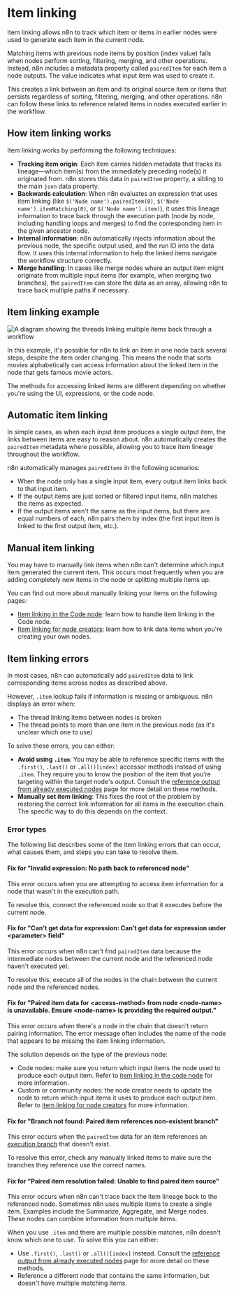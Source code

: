 # Item linking

Item linking allows n8n to track which item or items in earlier nodes were used to generate each item in the current node.

Matching items with previous node items by position (index value) fails when nodes perform sorting, filtering, merging, and other operations. Instead, n8n includes a metadata property called `pairedItem` for each item a node outputs. The value indicates what input item was used to create it.

This creates a link between an item and its original source item or items that persists regardless of sorting, filtering, merging, and other operations.  n8n can follow these links to reference related items in nodes executed earlier in the workflow.

## How item linking works

Item linking works by performing the following techniques:

* **Tracking item origin**: Each item carries hidden metadata that tracks its lineage—which item(s) from the immediately preceding node(s) it originated from. n8n stores this data in `pairedItem` property, a sibling to the main `json` data property.
* **Backwards calculation**: When n8n evaluates an expression that uses item linking (like `$('Node name').pairedItem(0)`, `$('Node name').itemMatching(0)`, or `$('Node name').item)`), it uses this lineage information to trace back through the execution path (node by node, including handling loops and merges) to find the corresponding item in the given ancestor node.
* **Internal information**: n8n automatically injects information about the previous node, the specific output used, and the run ID into the data flow. It uses this internal information to help the linked items navigate the workflow structure correctly.
* **Merge handling**: In cases like merge nodes where an output item might originate from multiple input items (for example, when merging two branches), the `pairedItem` can store the data as an array, allowing n8n to trace back multiple paths if necessary.

## Item linking example 

![A diagram showing the threads linking multiple items back through a workflow](/_images/data/data-mapping/data-item-linking/item-linking-multiple-lines.png)

In this example, it's possible for n8n to link an item in one node back several steps, despite the item order changing. This means the node that sorts movies alphabetically can access information about the linked item in the node that gets famous movie actors.

The methods for accessing linked items are different depending on whether you're using the UI, expressions, or the code node.

## Automatic item linking

In simple cases, as when each input item produces a single output item, the links between items are easy to reason about. n8n automatically creates the `pairedItem` metadata where possible, allowing you to trace item lineage throughout the workflow.

n8n automatically manages `pairedItems` in the following scenarios:

* When the node only has a single input item, every output item links back to that input item.
* If the output items are just sorted or filtered input items, n8n matches the items as expected.
* If the output items aren't the same as the input items, but there are equal numbers of each, n8n pairs them by index (the first input item is linked to the first output item, etc.).

## Manual item linking

You may have to manually link items when n8n can't determine which input item generated the current item. This occurs most frequently when you are adding completely new items in the node or splitting multiple items up.

You can find out more about manually linking your items on the following pages:

* [Item linking in the Code node](/integrations/builtin/core-nodes/n8n-nodes-base.code/item-linking-code-node.md): learn how to handle item linking in the Code node.
* [Item linking for node creators](/integrations/creating-nodes/build/reference/paired-items.md): learn how to link data items when you're creating your own nodes.

## Item linking errors

In most cases, n8n can automatically add `pairedItem` data to link corresponding items across nodes as described above.

However, `.item` lookup fails if information is missing or ambiguous. n8n displays an error when:

* The thread linking items between nodes is broken
* The thread points to more than one item in the previous node (as it's unclear which one to use)

To solve these errors, you can either:

* **Avoid using `.item`**: You may be able to reference specific items with the `.first()`, `.last()` or `.all()[index]` accessor methods instead of using `.item`. They require you to know the position of the item that you’re targeting within the target node's output. Consult the [reference output from already executed nodes](/data/referencing-data/output-other-nodes.md) page for more detail on these methods.
* **Manually set item linking**: This fixes the root of the problem by restoring the correct link information for all items in the execution chain. The specific way to do this depends on the context.

### Error types

The following list describes some of the item linking errors that can occur, what causes them, and steps you can take to resolve them.

#### Fix for "Invalid expression: No path back to referenced node"

This error occurs when you are attempting to access item information for a node that wasn't in the execution path.

To resolve this, connect the referenced node so that it executes before the current node.

#### Fix for "Can't get data for expression: Can’t get data for expression under &lt;parameter&gt; field"

This error occurs when n8n can't find `pairedItem` data because the intermediate nodes between the current node and the referenced node haven't executed yet.

To resolve this, execute all of the nodes in the chain between the current node and the referenced nodes.

#### Fix for "Paired item data for &lt;access-method&gt; from node &lt;node-name&gt; is unavailable. Ensure &lt;node-name&gt; is providing the required output."

This error occurs when there's a node in the chain that doesn't return pairing information. The error message often includes the name of the node that appears to be missing the item linking information.

The solution depends on the type of the previous node:

- Code nodes: make sure you return which input items the node used to produce each output item. Refer to [item linking in the code node](/integrations/builtin/core-nodes/n8n-nodes-base.code/item-linking-code-node.md) for more information.
- Custom or community nodes: the node creator needs to update the node to return which input items it uses to produce each output item. Refer to [item linking for node creators](/integrations/creating-nodes/build/reference/paired-items.md) for more information.

#### Fix for "Branch not found: Paired item references non-existent branch"

This error occurs when the `pairedItem` data for an item references an [execution branch](/flow-logic/index.md) that doesn't exist.

To resolve this error, check any manually linked items to make sure the branches they reference use the correct names.

#### Fix for "Paired item resolution failed: Unable to find paired item source"

This error occurs when n8n can't trace back the item lineage back to the referenced node.  Sometimes n8n uses multiple items to create a single item. Examples include the Summarize, Aggregate, and Merge nodes. These nodes can combine information from multiple items.

When you use `.item` and there are multiple possible matches, n8n doesn't know which one to use. To solve this you can either:

- Use `.first()`, `.last()` or `.all()[index]` instead. Consult the [reference output from already executed nodes](/data/referencing-data/output-other-nodes.md) page for more detail on these methods.
- Reference a different node that contains the same information, but doesn't have multiple matching items.
